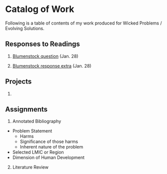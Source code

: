 # Catalog of Work

Following is a table of contents of my work produced for Wicked Problems / Evolving Solutions.

## Responses to Readings

1.  [Blumenstock question](https://github.com/wicked-problems/workshop/blob/master/blumenstock.md) (Jan. 28)

2.  [Blumenstock response extra](https://github.com/wicked-problems/workshop/blob/master/blumenstock.md) (Jan. 28)


## Projects

1.  

## Assignments

1.  Annotated Bibliography
  - Problem Statement
    - Harms
    - Significance of those harms
    - Inherent nature of the problem
  - Selected LMIC or Region
  - Dimension of Human Development
  
2.  Literature Review
